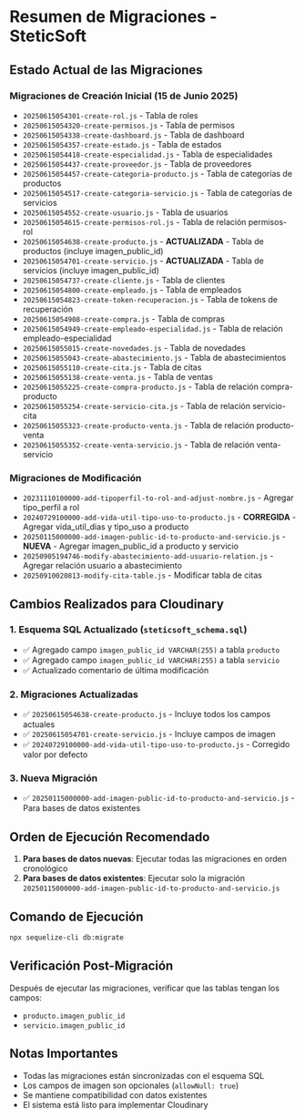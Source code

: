 # Resumen de Migraciones - SteticSoft

## Estado Actual de las Migraciones

### Migraciones de Creación Inicial (15 de Junio 2025)
- `20250615054301-create-rol.js` - Tabla de roles
- `20250615054320-create-permisos.js` - Tabla de permisos
- `20250615054338-create-dashboard.js` - Tabla de dashboard
- `20250615054357-create-estado.js` - Tabla de estados
- `20250615054418-create-especialidad.js` - Tabla de especialidades
- `20250615054437-create-proveedor.js` - Tabla de proveedores
- `20250615054457-create-categoria-producto.js` - Tabla de categorías de productos
- `20250615054517-create-categoria-servicio.js` - Tabla de categorías de servicios
- `20250615054552-create-usuario.js` - Tabla de usuarios
- `20250615054615-create-permisos-rol.js` - Tabla de relación permisos-rol
- `20250615054638-create-producto.js` - **ACTUALIZADA** - Tabla de productos (incluye imagen_public_id)
- `20250615054701-create-servicio.js` - **ACTUALIZADA** - Tabla de servicios (incluye imagen_public_id)
- `20250615054737-create-cliente.js` - Tabla de clientes
- `20250615054800-create-empleado.js` - Tabla de empleados
- `20250615054823-create-token-recuperacion.js` - Tabla de tokens de recuperación
- `20250615054908-create-compra.js` - Tabla de compras
- `20250615054949-create-empleado-especialidad.js` - Tabla de relación empleado-especialidad
- `20250615055015-create-novedades.js` - Tabla de novedades
- `20250615055043-create-abastecimiento.js` - Tabla de abastecimientos
- `20250615055110-create-cita.js` - Tabla de citas
- `20250615055138-create-venta.js` - Tabla de ventas
- `20250615055225-create-compra-producto.js` - Tabla de relación compra-producto
- `20250615055254-create-servicio-cita.js` - Tabla de relación servicio-cita
- `20250615055323-create-producto-venta.js` - Tabla de relación producto-venta
- `20250615055352-create-venta-servicio.js` - Tabla de relación venta-servicio

### Migraciones de Modificación
- `20231110100000-add-tipoperfil-to-rol-and-adjust-nombre.js` - Agregar tipo_perfil a rol
- `20240729100000-add-vida-util-tipo-uso-to-producto.js` - **CORREGIDA** - Agregar vida_util_dias y tipo_uso a producto
- `20250115000000-add-imagen-public-id-to-producto-and-servicio.js` - **NUEVA** - Agregar imagen_public_id a producto y servicio
- `20250905194746-modify-abastecimiento-add-usuario-relation.js` - Agregar relación usuario a abastecimiento
- `20250910020813-modify-cita-table.js` - Modificar tabla de citas

## Cambios Realizados para Cloudinary

### 1. Esquema SQL Actualizado (`steticsoft_schema.sql`)
- ✅ Agregado campo `imagen_public_id VARCHAR(255)` a tabla `producto`
- ✅ Agregado campo `imagen_public_id VARCHAR(255)` a tabla `servicio`
- ✅ Actualizado comentario de última modificación

### 2. Migraciones Actualizadas
- ✅ `20250615054638-create-producto.js` - Incluye todos los campos actuales
- ✅ `20250615054701-create-servicio.js` - Incluye campos de imagen
- ✅ `20240729100000-add-vida-util-tipo-uso-to-producto.js` - Corregido valor por defecto

### 3. Nueva Migración
- ✅ `20250115000000-add-imagen-public-id-to-producto-and-servicio.js` - Para bases de datos existentes

## Orden de Ejecución Recomendado

1. **Para bases de datos nuevas**: Ejecutar todas las migraciones en orden cronológico
2. **Para bases de datos existentes**: Ejecutar solo la migración `20250115000000-add-imagen-public-id-to-producto-and-servicio.js`

## Comando de Ejecución

```bash
npx sequelize-cli db:migrate
```

## Verificación Post-Migración

Después de ejecutar las migraciones, verificar que las tablas tengan los campos:
- `producto.imagen_public_id`
- `servicio.imagen_public_id`

## Notas Importantes

- Todas las migraciones están sincronizadas con el esquema SQL
- Los campos de imagen son opcionales (`allowNull: true`)
- Se mantiene compatibilidad con datos existentes
- El sistema está listo para implementar Cloudinary
